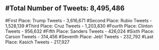 #Total Number of Tweets: 8,495,486 
---
#First Place: Trump Tweets - 3,616,671
#Second Place: Rubio Tweets - 1,528,139
#Third Place: Cruz Tweets - 1,203,830
#Fourth Place: Clinton Tweets - 956,632
#Fifth Place: Sanders Tweets - 426,024
#Sixth Place: Carson Tweets - 314,456
#Seventh Place: Jeb! Tweets - 232,792
#Last Place: Kasich Tweets - 217,927
